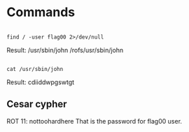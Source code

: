 # Commands

<code>
find / -user flag00 2>/dev/null
</code>

Result:
/usr/sbin/john
/rofs/usr/sbin/john

<code>
cat /usr/sbin/john
</code>

Result:
cdiiddwpgswtgt


## Cesar cypher
ROT 11: nottoohardhere
That is the password for flag00 user.